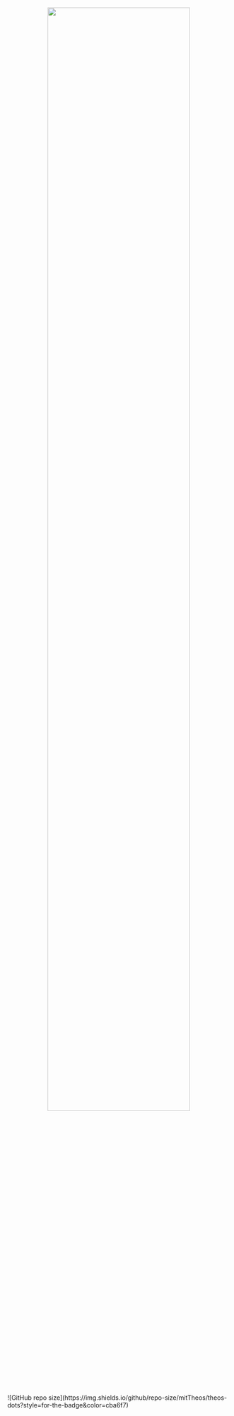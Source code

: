 <h3 align="center">
    <img align="center" width="80%" src="assets/THEOS\ txt.png" />
</h3>
![GitHub repo size](https://img.shields.io/github/repo-size/mitTheos/theos-dots?style=for-the-badge&color=cba6f7)
